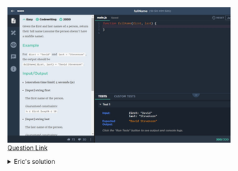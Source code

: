 ![(2019.10.03)fullName](images/(2019.10.03)fullName.jpg)
[Question Link](https://app.codesignal.com/challenge/Pq5wxnanyr2ktSmkn)

<details>
<summary>Eric's solution</summary>
<p>

> ```js
>function fullName(first, last) {
>    return first+' '+last;
>}
> ```
</p>
</details>